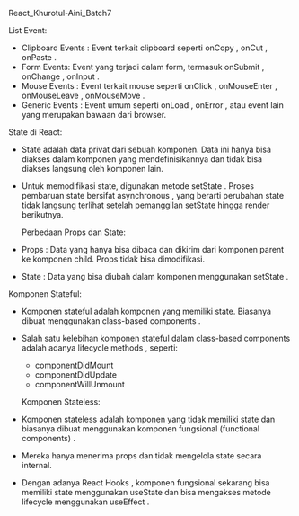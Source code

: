   React_Khurotul-Aini_Batch7

 List Event:
-  Clipboard Events : Event terkait clipboard seperti  onCopy ,  onCut ,  onPaste .
- Form Events: Event yang terjadi dalam form, termasuk  onSubmit ,  onChange ,  onInput .
-  Mouse Events : Event terkait mouse seperti  onClick ,  onMouseEnter ,  onMouseLeave ,  onMouseMove .
-  Generic Events : Event umum seperti  onLoad ,  onError , atau event lain yang merupakan bawaan dari browser.

  State di React:
-  State  adalah data privat dari sebuah komponen. Data ini hanya bisa diakses dalam komponen yang mendefinisikannya dan tidak bisa diakses langsung oleh komponen lain.
- Untuk memodifikasi state, digunakan metode  setState . Proses pembaruan state bersifat  asynchronous , yang berarti perubahan state tidak langsung terlihat setelah pemanggilan  setState  hingga render berikutnya.

  Perbedaan Props dan State:
-  Props : Data yang hanya bisa dibaca dan dikirim dari komponen parent ke komponen child. Props tidak bisa dimodifikasi.
-  State : Data yang bisa diubah dalam komponen menggunakan  setState .

  Komponen Stateful:
-  Komponen stateful  adalah komponen yang memiliki state. Biasanya dibuat menggunakan  class-based components .
- Salah satu kelebihan komponen stateful dalam class-based components adalah adanya  lifecycle methods , seperti:
  -  componentDidMount 
  -  componentDidUpdate 
  -  componentWillUnmount 

  Komponen Stateless:
-  Komponen stateless  adalah komponen yang tidak memiliki state dan biasanya dibuat menggunakan  komponen fungsional (functional components) .
- Mereka hanya menerima  props  dan tidak mengelola state secara internal.
- Dengan adanya  React Hooks , komponen fungsional sekarang bisa memiliki state menggunakan  useState  dan bisa mengakses metode lifecycle menggunakan  useEffect .

